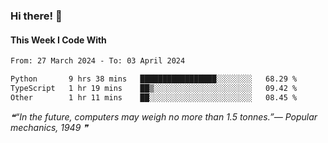 ### Hi there! 👋

#### This Week I Code With
<!--START_SECTION:waka-->

```txt
From: 27 March 2024 - To: 03 April 2024

Python       9 hrs 38 mins   █████████████████░░░░░░░░   68.29 %
TypeScript   1 hr 19 mins    ██▒░░░░░░░░░░░░░░░░░░░░░░   09.42 %
Other        1 hr 11 mins    ██░░░░░░░░░░░░░░░░░░░░░░░   08.45 %
```

<!--END_SECTION:waka-->

<!--STARTS_HERE_QUOTE_README-->
<i>❝“In the future, computers may weigh no more than 1.5 tonnes.”— Popular mechanics, 1949   ❞</i>
<!--ENDS_HERE_QUOTE_README-->
